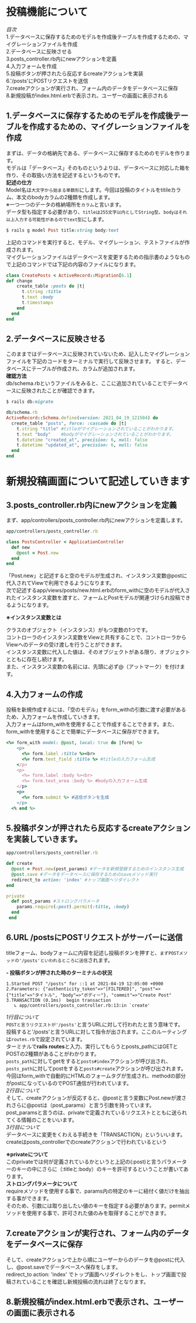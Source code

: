 # 投稿機能について
*目次*  
1.データベースに保存するためのモデルを作成後テーブルを作成するための、マイグレーションファイルを作成  
2.データベースに反映させる  
3.posts_controller.rb内にnewアクションを定義  
4.入力フォームを作成  
5.投稿ボタンが押されたら反応するcreateアクションを実装  
6.'/posts'にPOSTリクエストを送信  
7.createアクションが実行され、フォーム内のデータをデータベースに保存  
8.新規投稿がindex.html.erbで表示され、ユーザーの画面に表示される  

## 1.データベースに保存するためのモデルを作成後テーブルを作成するための、マイグレーションファイルを作成  
まずは、データの格納先である、データベースに保存するためのモデルを作ります。  
モデルは「データベース」そのものというよりは、データベースに対応した箱を作り、その取扱い方法を記述するというものです。  
**記述の仕方**  
Model名は`大文字から始まる単数形`にします。今回は投稿のタイトルをtitileカラム、本文のbodyカラムの2種類を作成します。  
※一つ一つのデータの格納場所を`カラム`と言います。  
データ型も指定する必要があり、`titleは255文字以内としてString型`、`bodyはそれ以上入力する可能性があるのでtext型`にします。
```Ruby
$ rails g model Post title:string body:text
```
上記のコマンドを実行すると、モデル、マイグレーション、テストファイルが作成されます。  
マイグレーションファイルはデータベースを変更するための指示書のようなもので上記のコマンドでは下記の内容のファイルになります。


```Ruby
class CreatePosts < ActiveRecord::Migration[6.1]
def change
    create_table :posts do |t|
      t.string :title
      t.text :body
      t.timestamps
    end
  end
end
```

## 2.データベースに反映させる
このままではデータベースに反映されていないため、記入したマイグレーションファイルを下記のコードをターミナルで実行して反映させます。
すると、データベースにテーブルが作成され、カラムが追加されます。  
**確認方法**  
db/schema.rbというファイルをみると、ここに追加されていることでデータベースに反映されたことが確認できます。
```Ruby
$ rails db:migrate
```

```Ruby
db/schema.rb
ActiveRecord::Schema.define(version: 2021_04_19_121504) do
  create_table "posts", force: :cascade do |t|
    t.string "title" #titleがマイグレーションされていることがわかります。
    t.text "body"    #bodyがマイグレーションされていることがわかります。
    t.datetime "created_at", precision: 6, null: false
    t.datetime "updated_at", precision: 6, null: false
  end
end
```

# 新規投稿画面について記述していきます
## 3.posts_controller.rb内にnewアクションを定義  
まず、app/controllers/posts_controller.rb内にnewアクションを定義します。
```Ruby
app/controllers/posts_controller.rb

class PostsController < ApplicationController
  def new
    @post = Post.new
  end
end
```
「Post.new」と記述すると空のモデルが生成され、インスタンス変数@postに代入されてViewで利用できるようになります。  
次で記述するapp/views/posts/new.html.erbのform_withに空のモデルが代入されたインスタンス変数を渡すと、フォームとPostモデルが関連づけられ投稿できるようになります。

**※インスタンス変数とは**

クラスのオブジェクト（インスタンス）がもつ変数の1つです。  
コントローラのインスタンス変数をViewと共有することで、コントローラからViewへのデータの受け渡しを行うことができます。  
インスタンス変数に代入した値は、そのオブジェクトがある限り、オブジェクトとともに存在し続けます。  
また、インスタンス変数の名前には、先頭に必ず@（アットマーク）を付けます。    

## 4.入力フォームの作成  
投稿を新規作成するには、「空のモデル」をform_withの引数に渡す必要があるため、入力フォームを作成していきます。  
入力フォームはform_withを使用することで作成することできます。また、form_withを使用することで簡単にデータベースに保存ができます。
```Ruby
<%= form_with model: @post, local: true do |form| %>
    <p>
      <%= form.label :title %><br>
      <%= form.text_field :title %> #titleの入力フォーム生成
    </p>
    <p>
      <%= form.label :body %><br>
      <%= form.text_area :body %> #bodyの入力フォーム生成
    </p>
    <p>
      <%= form.submit %> #送信ボタンを生成
    </p>
  <% end %>
```

## 5.投稿ボタンが押されたら反応するcreateアクションを実装していきます。
```Ruby
app/controllers/posts_controller.rb

def create
  @post = Post.new(post_params) #データを新規登録するためのインスタンス生成
  @post.save #データをデータベースに保存するためのsaveメソッド実行
  redirect_to action: 'index' #トップ画面へリダイレクト
end

private
  def post_params #ストロングパラメータ
    params.require(:post).permit(:title, :body)
  end
 end
```
## 6.URL /postsにPOSTリクエストがサーバーに送信  
titleフォーム、bodyフォームに内容を記述し投稿ボタンを押すと、`まずPOSTメソッドの'/posts'といわれるところに送信`されます。

**- 投稿ボタンが押された時のターミナルの状況**
```
1.Started POST "/posts" for ::1 at 2021-04-19 12:05:00 +0900
2.Parameters: {"authenticity_token"=>"[FILTERED]", "post"=>{"title"=>"タイトル", "body"=>"ボディー"}, "commit"=>"Create Post"
3.TRANSACTION (0.1ms)  begin transaction
   ↳ app/controllers/posts_controller.rb:13:in `create'
```
*1行目について*  
`POSTと言うリクエストが'/posts'`と言うURLに対して行われたと言う意味です。  
投稿すると'/posts'と言うURLに対して指令が出されます。ここのルーティングは`routes.rb`で設定されています。  
ターミナルで**rails routes**と入力、実行してもらうとposts_pathにはGETとPOSTの2種類があることがわかります。  
`posts_path`に対してgetをすると`posts#index`アクションが呼び出され、  
`posts_path`に対してpostをすると`posts#create`アクションが呼び出されます。  
今回はform_withで自動的にHTMLのフォームタグが生成され、methodの部分がpostになっているのでPOST通信が行われています。    
*2行目について*  
そして、createアクションが反応すると、@postと言う変数にPost.newが渡されさらに@postは（post_params）と言う引数を持っています。  
post_paramsと言うのは、privateで定義されているリクエストとともに送られてくる情報のことをいいます。  
*3行目について*  
データベースに変更をくわえる手続きを「TRANSACTION」といういいます。createはposts_controllerでのcreateアクションで行われているという

**※privateについて**  
このprivateでは何が定義されているかというと上記の(:post)と言うパラメーターのキーの中にさらに（:titleと:body）のキーを許可するということが書いてあります。  
**ストロングパラメータについて**  
requireメソッドを使用する事で、params内の特定のキーに紐付く値だけを抽出する事ができます。  
そのため、引数には取り出したい値のキーを指定する必要があります。permitメソッドを使用する事で、許可された値のみを取得することができます。  
## 7.createアクションが実行され、フォーム内のデータをデータベースに保存  
そして、createアクションで上から順にユーザーからのデータを@postに代入し、@post.saveでデータベースへ保存をします。  
redirect_to action: 'index' でトップ画面へリダイレクトをし、トップ画面で投稿されていることを確認し新規投稿の流れは終了となります。

## 8.新規投稿がindex.html.erbで表示され、ユーザーの画面に表示される  